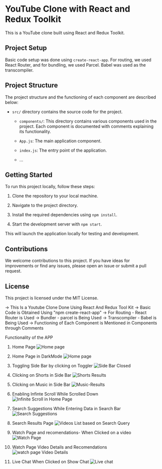 # YouTube Clone with React and Redux Toolkit

This is a YouTube clone built using React and Redux Toolkit.

## Project Setup

Basic code setup was done using `create-react-app`. For routing, we used React Router, and for bundling, we used Parcel. Babel was used as the transcompiler.

## Project Structure

The project structure and the functioning of each component are described below:

- `src/` directory contains the source code for the project.

  - `components/`: This directory contains various components used in the project. Each component is documented with comments explaining its functionality.

  - `App.js`: The main application component.

  - `index.js`: The entry point of the application.

  - ...

## Getting Started

To run this project locally, follow these steps:

1. Clone the repository to your local machine.

2. Navigate to the project directory.

3. Install the required dependencies using `npm install`.

4. Start the development server with `npm start`.

This will launch the application locally for testing and development.

## Contributions

We welcome contributions to this project. If you have ideas for improvements or find any issues, please open an issue or submit a pull request.

## License

This project is licensed under the MIT License.


-> This Is a Youtube Clone Done Using React And Redux Tool Kit
-> Basic Code is Obtained Using "npm create-react-app"
-> For Routing - React Router is Used
-> Bundler - parcel is Being Used
-> Transcompiler - Babel is Being Used
-> Functioning of Each Component is Mentioned in Components through Comments





Functionality of the APP

1. Home Page
![Home page](./Images/HomePage.png)

2. Home Page in DarkMode
![Home page](./Images/HomePage%20DarkMode.png)

3. Toggling Side Bar by clicking on Toggler
![Side Bar Closed](./Images/SideBar%20Toggle.png)

4. Clicking on Shorts in Side Bar
![Shorts Results](./Images/Shorts-SideBar.png)

5. Clicking on Music in Side Bar
![Music-Results](./Images/Music-SideBar.png)

6. Enabling Infinte Scroll While Scrolled Down 
![Infinite Scroll in Home Page](./Images/Infinte%20Scroll.png)


7. Search Suggestions While Entering Data in Search Bar
![Search Suggestions](./Images/SearchSuggestions.png)


8. Search Results Page
![Videos List based on Search Query](./Images/SearchResults%20Page.png)


9. Watch Page and recomendations- When Clicked on a video
![Watch Page](./Images/WatchPage.png)


10. Watch Page Video Details and Recomendations
![watch page Video Details](./Images/WPVideo%20Details.png)

11. Live Chat When Clicked on Show Chat
![Live chat](./Images/Enabled%20LiveChat.png)





